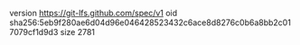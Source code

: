 version https://git-lfs.github.com/spec/v1
oid sha256:5eb9f280ae6d04d96e046428523432c6ace8d8276c0b6a8bb2c017079cf1d9d3
size 2781
